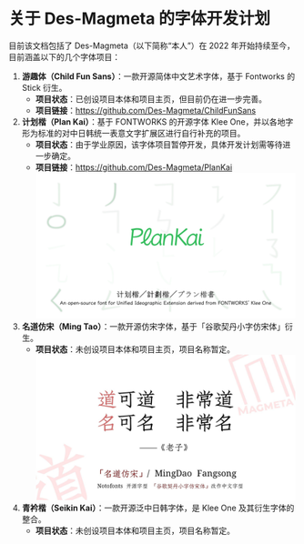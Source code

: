# 关于 Des-Magmeta 的字体开发计划
 目前该文档包括了 Des-Magmeta（以下简称“本人”）在 2022 年开始持续至今，目前涵盖以下的几个字体项目： 

 1. **游趣体（Child Fun Sans）**：一款开源简体中文艺术字体，基于 Fontworks 的 Stick 衍生。 
     - **项目状态**：已创设项目本体和项目主页，但目前仍在进一步完善。 
     - **项目链接**：https://github.com/Des-Magmeta/ChildFunSans  
 2. **计划楷（Plan Kai）**：基于 FONTWORKS 的开源字体 Klee One，并以各地字形为标准的对中日韩统一表意文字扩展区进行自行补充的项目。
     - **项目状态**：由于学业原因，该字体项目暂停开发，具体开发计划需等待进一步确定。
     - **项目链接**：https://github.com/Des-Magmeta/PlanKai
      ![](https://raw.githubusercontent.com/Des-Magmeta/Des-Magmeta/main/Images/Banner_PlanKai.jpg)  
 3. **名道仿宋（Ming Tao）**：一款开源仿宋字体，基于「谷歌契丹小字仿宋体」衍生。 
     - **项目状态**：未创设项目本体和项目主页，项目名称暂定。
      ![](https://raw.githubusercontent.com/Des-Magmeta/Des-Magmeta/main/Images/Banner_MingDao.jpg)  
 4. **青衿楷（Seikin Kai）**：一款开源泛中日韩字体，是 Klee One 及其衍生字体的整合。
     - **项目状态**：未创设项目本体和项目主页，项目名称暂定。 
